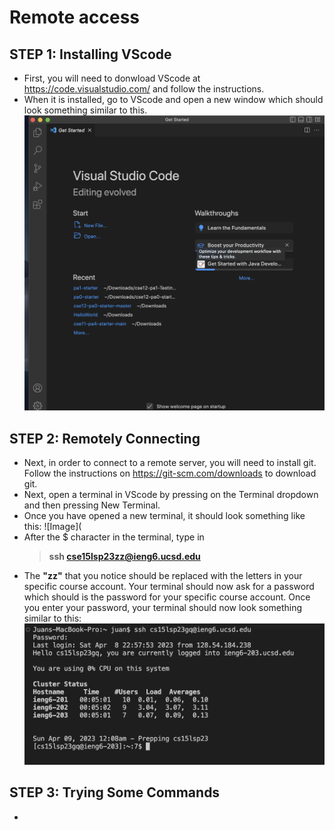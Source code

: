 # Remote access
## STEP 1: Installing VScode
- First, you will need to donwload VScode at <https://code.visualstudio.com/> and follow the instructions.
- When it is installed, go to VScode and open a new window which should look something similar to this. 
![Image](VScode.png)

## STEP 2: Remotely Connecting
- Next, in order to connect to a remote server, you will need to install git. Follow the instructions on <https://git-scm.com/downloads> to download git.
- Next, open a terminal in VScode by pressing on the Terminal dropdown and then pressing New Terminal.
- Once you have opened a new terminal, it should look something like this:
![Image](
- After the $ character in the terminal, type in
  > **ssh cse15lsp23zz@ieng6.ucsd.edu**
- The **"zz"** that you notice should be replaced with the letters in your specific course account. Your terminal should now ask for a password which should is the password for your specific course account. Once you enter your password, your terminal should now look something similar to this:
![Image](Terminal.png)

## STEP 3: Trying Some Commands
- 
